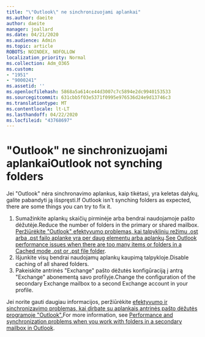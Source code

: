```yaml
---
title: "\"Outlook\" ne sinchronizuojami aplankai"
ms.author: daeite
author: daeite
manager: joallard
ms.date: 04/21/2020
ms.audience: Admin
ms.topic: article
ROBOTS: NOINDEX, NOFOLLOW
localization_priority: Normal
ms.collection: Adm_O365
ms.custom:
- "1951"
- "9000241"
ms.assetid: ''
ms.openlocfilehash: 5868a5a614ce44d3007c7c5894e2dc9940153533
ms.sourcegitcommit: 631cbb5f03e5371f0995e976536d24e9d13746c3
ms.translationtype: MT
ms.contentlocale: lt-LT
ms.lasthandoff: 04/22/2020
ms.locfileid: "43768697"
---
```

# <a name="outlook-not-synching-folders"></a><span data-ttu-id="5d319-102">"Outlook" ne sinchronizuojami aplankai</span><span class="sxs-lookup"><span data-stu-id="5d319-102">Outlook not synching folders</span></span>

<span data-ttu-id="5d319-103">Jei "Outlook" nėra sinchronavimo aplankus, kaip tikėtasi, yra keletas dalykų, galite pabandyti ją išspręsti.</span><span class="sxs-lookup"><span data-stu-id="5d319-103">If Outlook isn't synching folders as expected, there are some things you can try to fix it.</span></span>

1. <span data-ttu-id="5d319-104">Sumažinkite aplankų skaičių pirminėje arba bendrai naudojamoje pašto dėžutėje.</span><span class="sxs-lookup"><span data-stu-id="5d319-104">Reduce the number of folders in the primary or shared mailbox.</span></span> <span data-ttu-id="5d319-105">[Peržiūrėkite "Outlook" efektyvumo problemas, kai talpykliniu režimu .ost arba .pst failo aplanke yra per daug elementų arba aplankų](https://support.microsoft.com/help/2768656).</span><span class="sxs-lookup"><span data-stu-id="5d319-105">[See Outlook performance issues when there are too many items or folders in a Cached mode .ost or .pst file folder](https://support.microsoft.com/help/2768656).</span></span>
2. <span data-ttu-id="5d319-106">Išjunkite visų bendrai naudojamų aplankų kaupimą talpykloje.</span><span class="sxs-lookup"><span data-stu-id="5d319-106">Disable caching of all shared folders.</span></span>
3. <span data-ttu-id="5d319-107">Pakeiskite antrinės "Exchange" pašto dėžutės konfigūraciją į antrą "Exchange" abonementą savo profilyje.</span><span class="sxs-lookup"><span data-stu-id="5d319-107">Change the configuration of the secondary Exchange mailbox to a second Exchange account in your profile.</span></span>

<span data-ttu-id="5d319-108">Jei norite gauti daugiau informacijos, peržiūrėkite [efektyvumo ir sinchronizavimo problemas, kai dirbate su aplankais antrinės pašto dėžutės programoje "Outlook".](https://support.microsoft.com/help/3115602)</span><span class="sxs-lookup"><span data-stu-id="5d319-108">For more information, see [Performance and synchronization problems when you work with folders in a secondary mailbox in Outlook](https://support.microsoft.com/help/3115602).</span></span>
